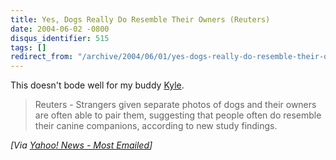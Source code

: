 ```yaml
---
title: Yes, Dogs Really Do Resemble Their Owners (Reuters)
date: 2004-06-02 -0800
disqus_identifier: 515
tags: []
redirect_from: "/archive/2004/06/01/yes-dogs-really-do-resemble-their-owners-reuters.aspx/"
---
```


This doesn't bode well for my buddy
[Kyle](http://koba.europe.webmatrixhosting.net).

> Reuters - Strangers given separate photos of dogs and their owners are
> often able to pair them, suggesting that people often do resemble
> their canine companions, according to new study findings.

*[Via [Yahoo! News - Most
Emailed](http://us.rd.yahoo.com/dailynews/rss/mostemailed/*http://story.news.yahoo.com/news?tmpl=story2&u=/nm/dogs_owners_dc)]*

